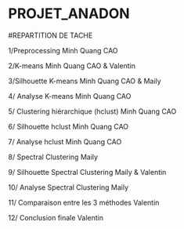 # PROJET_ANADON
#REPARTITION DE TACHE

1/Preprocessing
Minh Quang CAO

2/K-means
Minh Quang CAO & Valentin

3/Silhouette K-means
Minh Quang CAO & Maily

4/ Analyse K-means
Minh Quang CAO

5/ Clustering hiérarchique (hclust)
Minh Quang CAO

6/ Silhouette hclust
Minh Quang CAO

7/ Analyse hclust
Minh Quang CAO

8/ Spectral Clustering
Maily 

9/ Silhouette Spectral Clustering
Maily & Valentin

10/ Analyse Spectral Clustering
Maily

11/ Comparaison entre les 3 méthodes
Valentin

12/ Conclusion finale
Valentin
